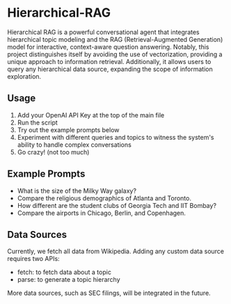 # Hierarchical-RAG
Hierarchical RAG is a powerful conversational agent that integrates hierarchical topic modeling and the RAG (Retrieval-Augmented Generation) model for interactive, context-aware question answering. Notably, this project distinguishes itself by avoiding the use of vectorization, providing a unique approach to information retrieval. Additionally, it allows users to query any hierarchical data source, expanding the scope of information exploration.

## Usage
1. Add your OpenAI API Key at the top of the main file
2. Run the script
3. Try out the example prompts below
4. Experiment with different queries and topics to witness the system's ability to handle complex conversations
5. Go crazy! (not too much)

## Example Prompts
* What is the size of the Milky Way galaxy?
* Compare the religious demographics of Atlanta and Toronto.
* How different are the student clubs of Georgia Tech and IIT Bombay?
* Compare the airports in Chicago, Berlin, and Copenhagen.

## Data Sources
Currently, we fetch all data from Wikipedia.
Adding any custom data source requires two APIs:
* fetch: to fetch data about a topic
* parse: to generate a topic hierarchy

More data sources, such as SEC filings, will be integrated in the future.
